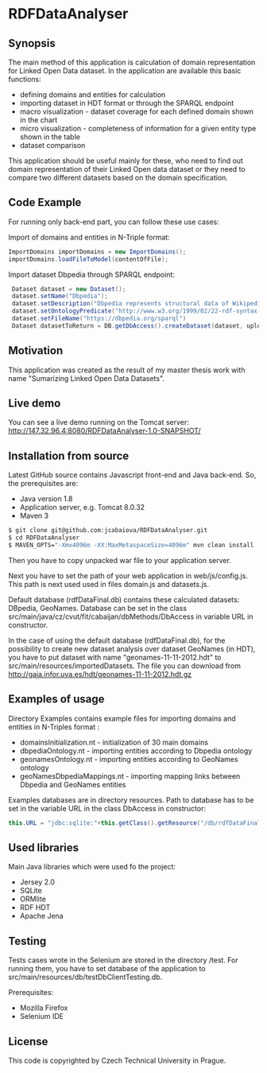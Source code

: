 # RDFDataAnalyser

## Synopsis

The main method of this application is calculation of domain representation for Linked Open Data dataset. In the application are available this basic functions:

 * defining domains and entities for calculation
 * importing dataset in HDT format or through the SPARQL endpoint
 * macro visualization - dataset coverage for each defined domain shown in the chart
 * micro visualization - completeness of information for a given entity type shown in the table
 * dataset comparison

 This application should be useful mainly for these, who need to find out domain representation of their Linked Open data dataset or they need to compare two different datasets based on the domain specification.

## Code Example
For running only back-end part, you can follow these use cases:

Import of domains and entities in N-Triple format:
```java
ImportDomains importDomains = new ImportDomains();
importDomains.loadFileToModel(contentOfFile);
```

Import dataset Dbpedia through SPARQL endpoint:
```java
 Dataset dataset = new Dataset();
 dataset.setName("Dbpedia");
 dataset.setDescription("Dbpedia represents structural data of Wikipedia");
 dataset.setOntologyPredicate("http://www.w3.org/1999/02/22-rdf-syntax-ns#type");
 dataset.setFileName("https://dbpedia.org/sparql")
 Dataset datasetToReturn = DB.getDbAccess().createDataset(dataset, uploadedInputStream, shortCalculation);
```

## Motivation
 This application was created as the result of my master thesis work with name "Sumarizing Linked Open Data Datasets".

## Live demo

You can see a live demo running on the Tomcat server: http://147.32.96.4:8080/RDFDataAnalyser-1.0-SNAPSHOT/

## Installation from source

Latest GitHub source contains Javascript front-end and Java back-end. So, the prerequisites are:

 * Java version 1.8
 * Application server, e.g. Tomcat 8.0.32
 * Maven 3

```bash
$ git clone git@github.com:jcabaiova/RDFDataAnalyser.git
$ cd RDFDataAnalyser
$ MAVEN_OPTS="-Xmx4096m -XX:MaxMetaspaceSize=4096m" mvn clean install
```

Then you have to copy unpacked war file to your application server. 

Next you have to set the path of your web application in web/js/config.js. This path is next used used in files domain.js and datasets.js.

Default database (rdfDataFinal.db) contains these calculated datasets: DBpedia, GeoNames. Database can be set in the class src/main/java/cz/cvut/fit/cabaijan/dbMethods/DbAccess in variable URL in constructor.

In the case of using the default database (rdfDataFinal.db), for the possibility to create new dataset analysis over dataset GeoNames (in HDT),
you have to put dataset with name "geonames-11-11-2012.hdt" to src/main/resources/importedDatasets. The file you can download from http://gaia.infor.uva.es/hdt/geonames-11-11-2012.hdt.gz

## Examples of usage

Directory Examples contains example files for importing domains and entities in N-Triples format :

 * domainsInitialization.nt - initialization of 30 main domains
 * dbpediaOntology.nt - importing entities according to Dbpedia ontology
 * geonamesOntology.nt - importing entities according to GeoNames ontology
 * geoNamesDbpediaMappings.nt - importing mapping links between Dbpedia and GeoNames entities

Examples databases are in directory resources. Path to database has to be set in the variable URL in the class DbAccess in constructor:
```java
this.URL = "jdbc:sqlite:"+this.getClass().getResource("/db/rdfDataFinal.db").getFile().toString();
```

## Used libraries

Main Java libraries which were used fo the project:

 * Jersey 2.0
 * SQLite
 * ORMlite
 * RDF HDT
 * Apache Jena

## Testing

Tests cases wrote in the Selenium are stored in the directory /test. For running them, you have to set database of the application to
src/main/resources/db/testDbClientTesting.db.

Prerequisites:

* Mozilla Firefox
* Selenium IDE

## License
This code is copyrighted by Czech Technical University in Prague.